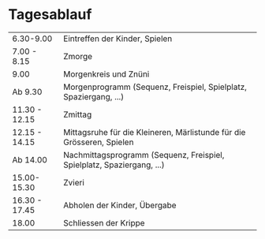 
# Tagesablauf

| | |
|------------|-----------|
| 6.30-9.00	  	|    Eintreffen der Kinder, Spielen |
| 7.00 -  8.15	 	|    Zmorge |
| 9.00 | Morgenkreis und Znüni |
| Ab 9.30 | Morgenprogramm (Sequenz, Freispiel, Spielplatz, Spaziergang, ...)|
|11.30 - 12.15 |	 	    Zmittag|
|12.15 - 14.15	| Mittagsruhe für die Kleineren, Märlistunde für die Grösseren, Spielen |
| Ab 14.00 |  Nachmittagsprogramm (Sequenz, Freispiel, Spielplatz, Spaziergang, ...)|
|15.00-15.30 | Zvieri|
|16.30 - 17.45 |	 	     Abholen der Kinder, Übergabe|
| 18.00	 	  |   Schliessen der Krippe|
